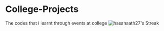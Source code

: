 # College-Projects
The codes that i learnt through events at college
![hasanaath27's Streak](https://github-readme-streak-stats.herokuapp.com/?user=hasanaath27&theme=tokyonight&hide_border=true)
